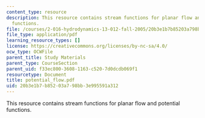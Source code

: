 ```yaml
---
content_type: resource
description: This resource contains stream functions for planar flow and potential
  functions.
file: /courses/2-016-hydrodynamics-13-012-fall-2005/20b3e1b7b85203a798bb3e995591a312_potential_flow.pdf
file_type: application/pdf
learning_resource_types: []
license: https://creativecommons.org/licenses/by-nc-sa/4.0/
ocw_type: OCWFile
parent_title: Study Materials
parent_type: CourseSection
parent_uid: f33ec800-3608-1163-c520-7d0dcdb069f1
resourcetype: Document
title: potential_flow.pdf
uid: 20b3e1b7-b852-03a7-98bb-3e995591a312
---
```

This resource contains stream functions for planar flow and potential functions.